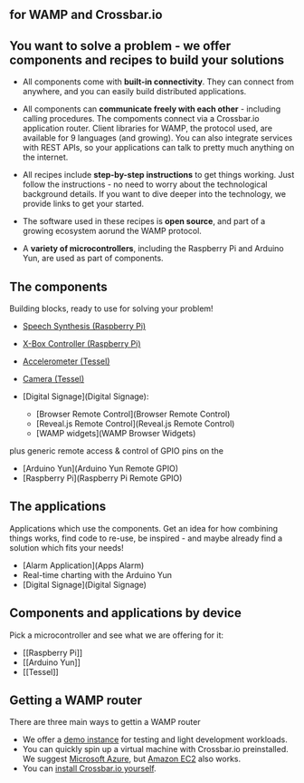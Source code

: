 ## for WAMP and Crossbar.io

## You want to solve a problem - we offer components and recipes to build your solutions

* All components come with **built-in connectivity**. They can connect from anywhere,  and you can easily  build distributed applications.

* All components can **communicate freely with each other** - including calling procedures. The compoments connect via a Crossbar.io application router. Client libraries for WAMP, the protocol used, are available for 9 languages (and growing). You can also integrate services with REST APIs, so your applications can talk to pretty much anything on the internet.
           
* All recipes include **step-by-step instructions** to get things working. Just follow the instructions - no need to worry about the technological background details. If you want to dive deeper into the technology, we provide links to get your started.

* The software used in these recipes is **open source**, and part of a growing ecosystem aorund the WAMP protocol.

* A **variety of microcontrollers**, including the Raspberry Pi and Arduino Yun, are used as part of components.

## The components

Building blocks, ready to use for solving your problem!

* [Speech Synthesis (Raspberry Pi)]()
* [X-Box Controller (Raspberry Pi)]()
* [Accelerometer (Tessel)]()
* [Camera (Tessel)]()
* [Digital Signage](Digital Signage):
   
   + [Browser Remote Control](Browser Remote Control)
   + [Reveal.js Remote Control](Reveal.js Remote Control)
   + [WAMP widgets](WAMP Browser Widgets)

plus generic remote access & control of GPIO pins on the

* [Arduino Yun](Arduino Yun Remote GPIO)
* [Raspberry Pi](Raspberry Pi Remote GPIO)

## The applications

Applications which use the components. Get an idea for how combining things works, find code to re-use, be inspired - and maybe already find a solution which fits your needs!

* [Alarm Application](Apps Alarm)
* Real-time charting with the Arduino Yun
* [Digital Signage](Digital Signage)
  
## Components and applications by device

Pick a microcontroller and see what we are offering for it: 

* [[Raspberry Pi]]
* [[Arduino Yun]]
* [[Tessel]]


## Getting a WAMP router

There are three main ways to gettin a WAMP router

* We offer a [demo instance](../docs/Demo-Instance) for testing and light development workloads.
* You can quickly spin up a virtual machine with Crossbar.io preinstalled. We suggest [Microsoft Azure](../docs/Setup-on-Microsoft-Azure), but [Amazon EC2](../docs/Setup-on-Amazon-EC2) also works.
* You can [install Crossbar.io yourself](../docs/Local-Installation).


